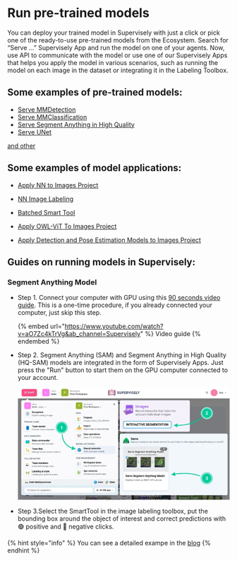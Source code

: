 # Run pre-trained models

You can deploy your trained model in Supervisely with just a click or pick one of the ready-to-use pre-trained models from the Ecosystem. Search for “Serve …” Supervisely App and run the model on one of your agents. Now, use API to communicate with the model or use one of our Supervisely Apps that helps you apply the model in various scenarios, such as running the model on each image in the dataset or integrating it in the Labeling Toolbox.

## Some examples of pre-trained models:
- [Serve MMDetection](https://ecosystem.supervisely.com/apps/mmdetection/serve)
- [Serve MMClassification](https://ecosystem.supervisely.com/apps/mmclassification/supervisely/serve)
- [Serve Segment Anything in High Quality](https://ecosystem.supervisely.com/apps/serve-segment-anything-hq/supervisely_integration/serve)
- [Serve UNet](https://ecosystem.supervisely.com/apps/unet/supervisely/serve)

[and other](https://ecosystem.supervisely.com/neural-network+images)


## Some examples of model applications:

- [Apply NN to Images Project](https://ecosystem.supervisely.com/apps/nn-image-labeling/project-dataset)

- [NN Image Labeling](https://ecosystem.supervisely.com/apps/nn-image-labeling/annotation-tool)

- [Batched Smart Tool](https://ecosystem.supervisely.com/apps/dev-smart-tool-batched)

- [Apply OWL-ViT To Images Project](https://ecosystem.supervisely.com/apps/apply-owl-vit-to-images-project)

- [Apply Detection and Pose Estimation Models to Images Project](https://ecosystem.supervisely.com/apps/apply-det-and-pose-estim-models-to-project)

## Guides on running models in Supervisely:

### **Segment Anything Model**

- Step 1. Connect your computer with GPU using this [90 seconds video guide](https://youtu.be/aO7Zc4kTrVg). This is a one-time procedure, if you already connected your computer, just skip this step.

    {% embed url="https://www.youtube.com/watch?v=aO7Zc4kTrVg&ab_channel=Supervisely" %} Video guide {% endembed %}

- Step 2. Segment Anything (SAM) and Segment Anything in High Quality (HQ-SAM) models are integrated in the form of Supervisely Apps. Just press the "Run" button to start them on the GPU computer connected to your account.

    ![](serve-model.png)


- Step 3.Select the SmartTool in the image labeling toolbox, put the bounding box around the object of interest and correct predictions with 🟢 positive and 🔴 negative clicks.


{% hint style="info" %}
You can see a detailed exampe in the [blog](https://supervisely.com/blog/segment-anything-in-high-quality-HQ-SAM/) 
{% endhint %}


